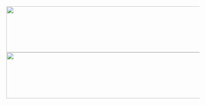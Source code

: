 <a href="https://github.com/devxb/gitanimals">
  <img src="https://render.gitanimals.org/lines/evolsraet?pet-id=1" width="1000" height="120"/>
</a>
<a href="https://www.gitanimals.org/en_US?utm_medium=image&utm_source=evolsraet&utm_content=line">
  <img
    src="https://render.gitanimals.org/lines/evolsraet?pet-id=761119161566047152"
    width="600"
    height="120"
  />
</a>
